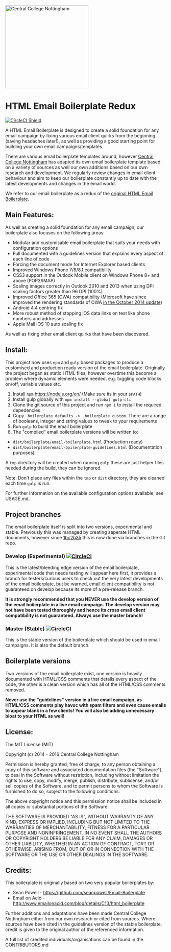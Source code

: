 <a href="https://www.centralnottingham.ac.uk" target="_blank" title="Visit the Central College Nottingham website">
	<img src="http://i.emlfiles1.com/cmpimg/5/8/9/2/2/1/files/437952_centrallogopink690x210.jpg" 
	alt="Central College Nottingham" style="display:block;" width="260" />
</a>

HTML Email Boilerplate Redux
==============================================

[![CircleCI Shield](https://circleci.com/gh/centralcollegenottingham/HTML-Email-Boilerplate-Redux.svg?style=shield&circle-token=4c887bae1ee5e6a4601c55abeb5b8fc230a524a7)](https://circleci.com/gh/centralcollegenottingham/HTML-Email-Boilerplate-Redux)

A HTML Email Boilerplate is designed to create a solid foundation for any email campaign by fixing various email client quirks from the beginning (saving headaches later!), as well as providing a good starting point for building your own email campaigns/templates.

There are various email boilerplate templates around, however [Central College Nottingham](https://www.centralnottingham.ac.uk) has adapted its own email boilerplate template based on a variety of sources as well our own additions based on our own research and development. We regularly review changes in email client behaviour and aim to keep our boilerplate constantly up to date with the latest developments and changes in the email world.

We refer to our email boilerplate as a redux of the [original HTML Email Boilerplate](https://github.com/seanpowell/Email-Boilerplate).

## Main Features:

As well as creating a solid foundation for any email campaign, our boilerplate also focuses on the following areas:

* Modular and customisable email boilerplate that suits your needs with configuration options
* Full documented with a guidelines version that explains every aspect of each line of code
* Forcing the document mode for Internet Explorer based clients
* Improved Windows Phone 7/8/8.1 compatibility
* CSS3 support in the Outlook Mobile client on Windows Phone 8+ and above (POP3/IMAP)
* Scaling images correctly in Outlook 2010 and 2013 when using DPI scaling factors greater than 96 DPI (100%)
* Improved Office 365 (OWA) compatibility (Microsoft have since improved the rendering standards of OWA [in the October 2014 update](http://blogs.office.com/2014/10/14/improving-outlook-web-app-options-settings-2/))
* Android 4.4 centring fix
* More robust method of stopping iOS data links on text like phone numbers and addresses
* Apple Mail iOS 10 auto scaling fix

As well as fixing other email client quirks that have been discovered.

## Install:

This project now uses `npm` and `gulp` based packages to produce a customised and production ready version of the email boilerplate. Originally the project began as static HTML files, however overtime this become a problem where dynamic elements were needed. e.g. toggling code blocks on/off, variable values etc.

1. Install `npm` <a href="https://nodejs.org/en/" target="_blank">https://nodejs.org/en/</a> (Make sure its in your `$PATH`)
2. Install gulp globally with `npm install --global gulp-cli`
3. Clone the git source of this project and run `npm i` to install the required depedencies
4. Copy `.boilerplate.defaults -> .boilerplate.custom`. There are a range of booleans, integer and string values to tweak to your requirements
5. Run `gulp` to build the email boilerplate
6. The "compiled" email boilerplate versions will be written to:

* `dist/boilerplate/email-boilerplate.html` (Production ready)
* `dist/boilerplate/email-boilerplate-guidelines.html` (Documentation purposes)

A `tmp` directory will be created when running `gulp` these are just helper files needed during the build, they can be ignored.

Note: Don't place any files within the `tmp` or `dist` directory, they are cleaned each time `gulp` is run.

For further information on the available configuration options available, see USAGE.md.

## Project branches

The email boilerplate itself is split into two versions, experimental and stable. Previously this was managed by creating seperate HTML documents, however since [
1bc2b35](https://github.com/centralcollegenottingham/HTML-Email-Boilerplate-Redux/commit/1bc2b35d4e4730eb4aea203f2d8fded1a93ec0d9) this is now done via branches in the Git repo.

### Develop (Experimental) [![CircleCI](https://circleci.com/gh/centralcollegenottingham/HTML-Email-Boilerplate-Redux/tree/develop.svg?style=svg)](https://circleci.com/gh/centralcollegenottingham/HTML-Email-Boilerplate-Redux/tree/develop)

This is the latest/bleeding edge version of the email boilerplate, experimental code that needs testing will appear here first, it provides a branch for testers/curious users to check out the very latest developments of the email boilerplate, but be warned, email client compatibility is not guaranteed on develop because its more of a pre-release branch.

**It is strongly recommended that you NEVER use the develop version of the email boilerplate in a live email campaign. The develop version may not have been tested thoroughly and hence its cross email client compatibility is not guaranteed. Always use the master branch!**

### Master (Stable) [![CircleCI](https://circleci.com/gh/centralcollegenottingham/HTML-Email-Boilerplate-Redux/tree/master.svg?style=svg)](https://circleci.com/gh/centralcollegenottingham/HTML-Email-Boilerplate-Redux/tree/master)

This is the stable version of the boilerplate which should be used in email campaigns. It is also the default branch. 

## Boilerplate versions

Two versions of the email boilerplate exist, one version is heavily documented with HTML/CSS comments that details every aspect of the code, the other is a clean version which has all of the HTML/CSS comments removed.

**Never use the "guidelines" version in a live email campaign, as HTML/CSS comments play havoc with spam filters and even cause emails to appear blank in a few clients! You will also be adding unnecessary bloat to your HTML as well!**

## License:

The MIT License (MIT)

Copyright (c) 2014 - 2016 Central College Nottingham

Permission is hereby granted, free of charge, to any person obtaining a copy
of this software and associated documentation files (the "Software"), to deal
in the Software without restriction, including without limitation the rights
to use, copy, modify, merge, publish, distribute, sublicense, and/or sell
copies of the Software, and to permit persons to whom the Software is
furnished to do so, subject to the following conditions:

The above copyright notice and this permission notice shall be included in
all copies or substantial portions of the Software.

THE SOFTWARE IS PROVIDED "AS IS", WITHOUT WARRANTY OF ANY KIND, EXPRESS OR
IMPLIED, INCLUDING BUT NOT LIMITED TO THE WARRANTIES OF MERCHANTABILITY,
FITNESS FOR A PARTICULAR PURPOSE AND NONINFRINGEMENT. IN NO EVENT SHALL THE
AUTHORS OR COPYRIGHT HOLDERS BE LIABLE FOR ANY CLAIM, DAMAGES OR OTHER
LIABILITY, WHETHER IN AN ACTION OF CONTRACT, TORT OR OTHERWISE, ARISING FROM,
OUT OF OR IN CONNECTION WITH THE SOFTWARE OR THE USE OR OTHER DEALINGS IN
THE SOFTWARE.

## Credits:

This boilerplate is originally based on two very popular boilerplates by:

* Sean Powell - https://github.com/seanpowell/Email-Boilerplate
* Email on Acid - http://www.emailonacid.com/blog/details/C13/html_boilerplate

Further additions and adaptations have been made Central College Nottingham either from our own research or cited from sources. Where sources have been cited in the guidelines version of the stable boilerplate, credit is given to the original author of the referenced information.

A full list of credited individuals/organisations can be found in the CONTRIBUTORS.md
